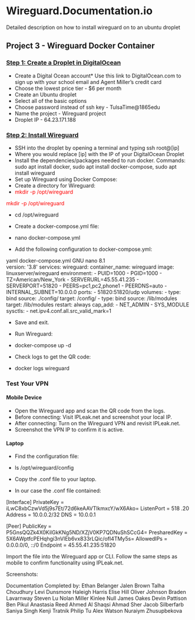 # Wireguard.Documentation.io
Detailed description on how to install wireguard on to an ubuntu droplet 

## **Project 3 - Wireguard Docker Container**
### <ins>Step 1: Create a Droplet in DigitalOcean</ins>

* Create a Digital Ocean account* Use this link to DigitalOcean.com to sign up with your school email and Agent Miller’s credit card
* Choose the lowest price tier - $6 per month
* Create an Ubuntu droplet
* Select all of the basic options
* Choose password instead of ssh key - TulsaTime@1865edu
* Name the project - Wireguard project
* Droplet IP - 64.23.171.188

### <ins>Step 2: Install Wireguard</ins>
* SSH into the droplet by opening a terminal and typing ssh root@[ip]
* Where you would replace [ip] with the IP of your DigitalOcean Droplet
* Install the dependencies/packages needed to run docker. Commands: sudo apt install docker, sudo apt install docker-compose, sudo apt install wireguard
* Set up Wireguard using Docker Compose: 
* Create a directory for Wireguard: 
* <span style="color:red">mkdir -p /opt/wireguard</span>
<span style="color:red">
mkdir -p /opt/wireguard
</span>

* cd /opt/wireguard
 
* Create a docker-compose.yml file: 
* nano docker-compose.yml
 
* Add the following configuration to docker-compose.yml: 

yaml  docker-compose.yml
  GNU nano 8.1                                                        
version: '3.8'
services:
  wireguard:
    container_name: wireguard
    image: linuxserver/wireguard
    environment:
      - PUID=1000
      - PGID=1000
      - TZ=American/New_York
      - SERVERURL=45.55.41.235
      - SERVERPORT=51820
      - PEERS=pc1,pc2,phone1
      - PEERDNS=auto
      - INTERNAL_SUBNET=10.0.0.0
    ports:
      - 51820:51820/udp
    volumes:
      - type: bind
        source: ./config/
        target: /config/
      - type: bind
        source: /lib/modules
        target: /lib/modules
    restart: always
    cap_add:
      - NET_ADMIN
      - SYS_MODULE
    sysctls:
      - net.ipv4.conf.all.src_valid_mark=1


* Save and exit. 

* Run Wireguard: 
* docker-compose up -d 
 
* Check logs to get the QR code: 
* docker logs wireguard 

### Test Your VPN 
#### Mobile Device 
* Open the Wireguard app and scan the QR code from the logs. 
* Before connecting: 
Visit IPLeak.net and screenshot your local IP. 
* After connecting: 
Turn on the Wireguard VPN and revisit IPLeak.net. 
* Screenshot the VPN IP to confirm it is active. 
#### Laptop 
* Find the configuration file: 
* ls /opt/wireguard/config 
 
* Copy the .conf file to your laptop. 
* In our case the .conf file contained:

[Interface]
PrivateKey = iLwC8xbCzwVd5j9s7Et/72d6keAAVTlkmxcY/wX6Ako=
ListenPort = 518
.20
Address = 10.0.0.2/32
DNS = 10.0.0.1

[Peer]
PublicKey = P5GnsQQZk4X0KilGkKNg5ND/XZjV0KP7QDNuShSCcG4=
PresharedKey = 5X6AWptfcPEHqhgi3nVlEb6vx833rLQic/ofI4TMy5s=
AllowedIPs = 0.0.0.0/0, ::/0
Endpoint = 45.55.41.235:51820


Import the file into the Wireguard app or CLI. 
Follow the same steps as mobile to confirm functionality using IPLeak.net. 
 
 


Screenshots:










Documentation Completed by: 
Ethan Belanger
Jalen Brown
Talha Choudhury
Levi Dunsmore
Haleigh Harris
Elise Hill
Oliver Johnson
Braden Lavarnway
Steven Lu
Nolan Miller
Kinlee Null
James Oakes
Devin Pattison
Ben Pikul
Anastasia Reed
Ahmed Al Shaqsi
Ahmad Sher
Jacob Silberfarb
Saniya Singh
Kenji Tratnik
Philip Tu
Alex Watson
Nuraiym Zhusupbekova
